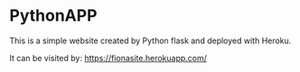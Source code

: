 # PythonAPP

This is a simple website created by Python flask and deployed with Heroku.

It can be visited by: https://fionasite.herokuapp.com/
